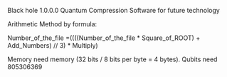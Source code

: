 Black hole 1.0.0.0 Quantum Compression Software for future technology 

Arithmetic Method by formula:

Number_of_the_file =((((Number_of_the_file * Square_of_ROOT) + Add_Numbers) // 3) * Multiply)

Memory need memory (32 bits / 8 bits per byte = 4 bytes).
Qubits need 805306369


